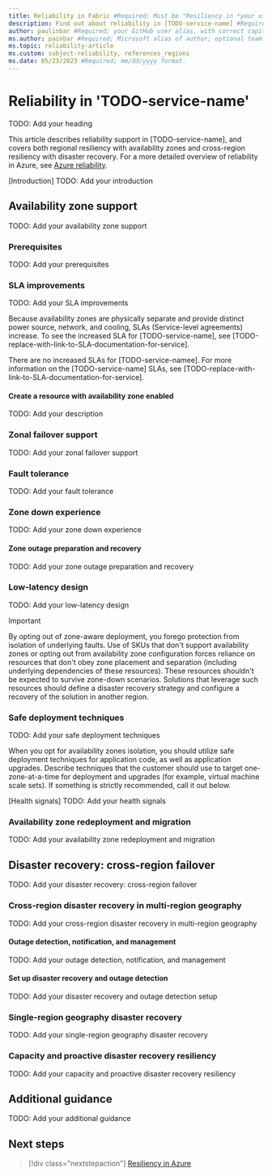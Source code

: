 ```yaml
---
title: Reliability in Fabric #Required; Must be "Resiliency in *your official service name*"
description: Find out about reliability in [TODO-service-name] #Required; 
author: paulinbar #Required; your GitHub user alias, with correct capitalization.
ms.author: painbar #Required; Microsoft alias of author; optional team alias.
ms.topic: reliability-article
ms.custom: subject-reliability, references_regions
ms.date: 05/23/2023 #Required; mm/dd/yyyy format.
---
```


<!--#Customer intent: As a < type of user >, I want to understand reliability support for [TODO-service-name] so that I can respond to and/or avoid failures in order to minimize downtime and data loss. -->

<!--

Template for the main reliability article for Azure services. 
Keep the required sections and add/modify any content for any information specific to your service. 
This article should live in the reliability content area of azure-docs-pr.
This article should be linked to in your TOC. Under a Reliability node or similar. The name of this page should be *reliability-[TODO-service-name].md* and the TOC title should be "Reliability in [TODO-service-name]". 
Keep the headings in this order. 

This template uses comment pseudo code to indicate where you must choose between two options or more. 

Conditions are used in this document in the following manner and can be easily searched for: 
-->

<!-- IF (AZ SUPPORTED) -->
<!-- some text -->
<!-- END IF (AZ SUPPORTED)-->

<!-- BEGIN IF (SLA INCREASE) -->
<!-- some text -->
<!-- END IF (SLA INCREASE) -->

<!-- IF (SERVICE IS ZONAL) -->
<!-- some text -->
<!-- END IF (SERVICE IS ZONAL) -->

<!-- IF (SERVICE IS ZONE REDUNDANT) -->
<!-- some text -->
<!-- END IF (SERVICE IS ZONAL) -->

<!--

IMPORTANT: 
- Do a search and replace of TODO-service-name  with the name of your service. That will make the template easier to read.
- ALL sections are required unless noted otherwise.
- MAKE SURE YOU REMOVE ALL COMMENTS BEFORE PUBLISH!!!!!!!!

-->

<!-- 1. H1 -----------------------------------------------------------------------------
Required: Uses the format "Reliability in X"
The "X" part should identify the product or service.
-->

# Reliability in 'TODO-service-name'

TODO: Add your heading

<!-- 2. Introductory paragraph ---------------------------------------------------------
Required: Provide an introduction. Use the following placeholder as a suggestion, but elaborate.
-->

This article describes reliability support in [TODO-service-name], and covers <!-- IF (AZ SUPPORTED) --> both regional resiliency with availability zones and <!-- END IF (AZ SUPPORTED)--> cross-region resiliency with disaster recovery. For a more detailed overview of reliability in Azure, see [Azure reliability](/azure/architecture/framework/resiliency/overview).

[Introduction]
TODO: Add your introduction

## Availability zone support
<!-- IF (AZ SUPPORTED) -->

TODO: Add your availability zone support

<!-- 3. Availability zone support ------------------------------------------------------
Azure availability zones are at least three physically separate groups of datacenters within each Azure region. Datacenters within each zone are equipped with independent power, cooling, and networking infrastructure. In the case of a local zone failure, availability zones are designed so that if the one zone is affected, regional services, capacity, and high availability are supported by the remaining two zones.  Failures can range from software and hardware failures to events such as earthquakes, floods, and fires. Tolerance to failures is achieved with redundancy and logical isolation of Azure services. For more detailed information on availability zones in Azure, see [Regions and availability zones](/azure/availability-zones/az-overview.md).

Azure availability zones-enabled services are designed to provide the right level of reliability and flexibility. They can be configured in two ways. They can be either zone redundant, with automatic replication across zones, or zonal, with instances pinned to a specific zone. You can also combine these approaches. For more information on zonal vs. zone-redundant architecture, see [Build solutions with availability zones](/azure/architecture/high-availability/building-solutions-for-high-availability).

Provide how this product supports availability zones; and whether or not it is zone-redundant or zonal or both.

Indicate who is responsible for setup (Microsoft or Customer)? Reference any AZ readiness docs. Reference AZ enablement if relevant.
-->

### Prerequisites

TODO: Add your prerequisites

<!-- 3A. Prerequisites -----------------------------------------------------------------
List any specific SKUs that are supported. If all are supported or if the service has only one default SKU, mention this.

List regions that support availability zones, or regions that don't support availability zones (whichever is less).

List any regional support here, in the form of: 
| Americas         | Europe               | Middle East   | Africa             | Asia Pacific   |
|------------------|----------------------|---------------|--------------------|----------------|
| Brazil South     | France Central       | Qatar Central |                    | Australia East |
| Canada Central   | Germany West Central |               |                    | Central India  |
| Central US       | North Europe         |               |                    | China North 3  |
| East US          | Sweden Central       |               |                    | East Asia      |
| East US 2        | UK South             |               |                    | Japan East     |
| South Central US | West Europe          |               |                    | Southeast Asia |
| West US 2        |                      |               |                    |                |
| West US 3        |                      |               |                    |                | 

Indicate any workflows or scenarios that aren't supported or ones that are, whichever is less. Provide links to any relevant information.
-->

### SLA improvements

TODO: Add your SLA improvements

<!-- 3B. SLA improvements --------------------------------------------------------------
To comply with legal requirements, DO NOT provide specific information about the SLAs here in this article.
-->

<!-- IF (SLA INCREASE) -->
Because availability zones are physically separate and provide distinct power source, network, and cooling, SLAs (Service-level agreements) increase. To see the increased SLA for [TODO-service-name], see [TODO-replace-with-link-to-SLA-documentation-for-service].
<!-- ELSE -->
There are no increased SLAs for [TODO-service-namee]. For more information on the [TODO-service-name] SLAs, see [TODO-replace-with-link-to-SLA-documentation-for-service].
<!-- END IF (SLA INCREASE) -->

#### Create a resource with availability zone enabled
TODO: Add your description

<!-- 3C. Create a resource with availability zone enabled ------------------------------
Provide a link to a document or describe inline in this document how to create a resource or instance with availability zone enabled. Provide examples using CLI, portal, and PowerShell.
-->

### Zonal failover support
TODO: Add your zonal failover support

<!-- 3D. Zonal failover support --------------------------------------------------------
-->

<!-- IF (SERVICE IS ZONAL) -->

<!-- Indicate here whether the customer can set up resources of the service to failover to another zone. If they can set up failover resources, provide a link to documentation for this procedure. If such documentation doesn’t exist, create the document, and then link to it from here. -->

<!-- END IF (SERVICE IS ZONAL) -->

### Fault tolerance
TODO: Add your fault tolerance

<!-- 3E. Fault tolerance ---------------------------------------------------------------
To prepare for availability zone failure, customers should over-provision capacity of service to ensure that the solution can tolerate ⅓ loss of capacity and continue to function without degraded performance during zone-wide outages. Provide any information as to how customers should achieve this.
-->

### Zone down experience
TODO: Add your zone down experience

<!-- IF (SERVICE IS ZONE REDUNDANT) -->

<!-- 3F. Zone down experience ----------------------------------------------------------
Select the scenario that best describes customer experience or combine/provide your own description:

- During a zone-wide outage, no action is required during zone recovery, Offering will self-heal and re-balance itself to take advantage of the healthy zone automatically. 
    
- During a zone-wide outage, the customer should expect brief degradation of performance, until the service self-healing re-balances underlying capacity to adjust to healthy zones. This is not dependent on zone restoration; it is expected that the Microsoft-managed service self-healing state will compensate for a lost zone, leveraging capacity from other zones. 
  
- In a zone-wide outage scenario, users should experience no impact on provisioned resources in a zone-redundant deployment. During a zone-wide outage , customers should be prepared to experience brief interruption for communication to provisioned resources; typically, this is manifested by client receiving 409 error code; this prompts re-try logic with appropriate intervals. New requests will be directed to healthy nodes with zero impact on user. During zone-wide outages, users will be able to create new offering resources and successfully scale existing ones. 
 
The table may contain:

- CRUD and Scale-out operations (Create Read Update Delete)
- Application communication scenarios – data plane operations (for example, insert/update/delete for a database).

| Operation name | Outage  | Availability Impact | Durability Impact | Error code |What to do |
|--|--|--|--|--|

The table below lists all error codes that may be thrown by the [TODO-service-name] and resources of that service during zone down outages.

List the following:

- CRUD and Scale-out operations (Create Read Update Delete)
- Application communication scenarios – data plane operations (for example, insert/update/delete for a database).

| Error code | Operation | Description |
|---|---|---|
-->
<!-- END IF (SERVICE IS ZONE REDUNDANT) -->

#### Zone outage preparation and recovery
TODO: Add your zone outage preparation and recovery

<!-- 3G. Zone outage preparation and recovery ------------------------------------------
The table below lists alerts that can trigger an action to compensate for a loss of capacity or a state for your resources. It also provides information regarding actions for recovery, as well as how to prepare for such alerts prior to the outage.

| Alert type | Actions for recovery | How to prepare prior to outage |
|--|--|--|
-->

### Low-latency design
TODO: Add your low-latency design

<!-- 3H. Low-latency design ------------------------------------------------------------
-->

<!-- IF (SERVICE IS ZONE REDUNDANT AND ZONAL) -->

<!-- Describe scenarios in which the customer will opt for zonal vs. zone-redundant version of your offering.-->

<!-- Microsoft guarantees communication between zones of < 2ms. In scenarios in which your solution is sensitive to such spikes, you should configure all components of the solution to align to a zone. This section is intended to explain how your service enables low-latency design, including which SKUs of the service support it. -->

<!-- OPTIONAL SECTION. If your service supports active-passive model, share an approach to control active component to a desired zone and align passive component with next zone. Make an explicit call-out for functionality where a resource is flagged as zone redundant but offers active-passive/primary-replica model of functionality-->

<!-- END IF (SERVICE IS ZONE REDUNDANT AND ZONAL) -->

>[!IMPORTANT]
>By opting out of zone-aware deployment, you forego protection from isolation of underlying faults. Use of SKUs that don't support availability zones or opting out from availability zone configuration forces reliance on resources that don't obey zone placement and separation (including underlying dependencies of these resources). These resources shouldn't be expected to survive zone-down scenarios. Solutions that leverage such resources should define a disaster recovery strategy and configure a recovery of the solution in another region.

### Safe deployment techniques
TODO: Add your safe deployment techniques

<!-- 3I. Safe deployment techniques ----------------------------------------------------
If application safe deployment is not relevant for this resource type, explain why and how the service manages availability zones for the customer behind the scenes.
-->

When you opt for availability zones isolation, you should utilize safe deployment techniques for application code, as well as application upgrades. Describe techniques that the customer should use to target one-zone-at-a-time for deployment and upgrades (for example, virtual machine scale sets). If something is strictly recommended, call it out below.

<!-- List health signals that the customer should monitor, before proceeding with upgrading next set of nodes in another zone, to contain a potential impact of an unhealthy deployment. -->
[Health signals]
TODO: Add your health signals

### Availability zone redeployment and migration
TODO: Add your availability zone redeployment and migration

<!-- 3J. Availability zone redeployment and migration ----------------------------------------------------
Link to a document that provides step-by-step procedures, using Portal, ARM, CLI, for migrating existing resources to a zone redundant configuration. If such a document doesn’t exist, please start the process of creating that document. The template for AZ migration is:

` [!INCLUDE [AZ migration template](az-migration-template.md)] `
-->
<!-- END IF (AZ SUPPORTED)-->

## Disaster recovery: cross-region failover
TODO: Add your disaster recovery: cross-region failover

<!-- 4. Disaster recovery: cross-region failover ---------------------------------------
Required. In the case of a region-wide disaster, Azure can provide protection from regional or large geography disasters with disaster recovery by making use of another region. For more information on Azure disaster recovery architecture, see [Azure to Azure disaster recovery architecture](/azure/site-recovery/azure-to-azure-architecture.md).

Give a high-level overview of how cross-region failover works for your service

If cross-region failover depends on region type (for example paired region vs. 3+0), provide detailed explanation and refer to the 3+0 or other subsection.

Explain whether items are Microsoft responsible or customer responsible for setup and execution.

If specific responsibilities differ based on region type (for example, paired region vs. 3+0), provide detailed explanation and refer to the 3+0 or other subsection. 

If Microsoft responsible for DR, indicate how long DR takes for loss of region to alternate region. 

If customer responsible for DR, indicate how long DR can take (Immediate – if Active-Active; or if manual and recommended recovery time, etc.)  

Provide details on how customer can minimize failover downtime (if due to Microsoft responsible).  
-->


### Cross-region disaster recovery in multi-region geography
TODO: Add your cross-region disaster recovery in multi-region geography

<!-- 4A. Cross-region disaster recovery in multi-region geography ----------------------
Provide an overview here of who is responsible for outage detection, notifications, and support for outage scenarios.
-->

#### Outage detection, notification, and management
TODO: Add your outage detection, notification, and management

<!-- IF NOT(MICROSOFT 100% RESPONSIBLE) -->

<!-- 4C. Set up disaster recovery and outage detection ---------------------------------
In cases where Microsoft shares responsibility with the customer for outage detection and management, the customer will need to do the following:

- Provide comprehensive How to for setup of DR, including prerequisite, recipe, format, instructions, diagrams, tools, and so on.  

- Define customer Recovery Time Objective (RTO) and Recovery Point Objective (RPO) expectations for optimal setup. 

- Explain how customer detects outages. 

- Specify whether recovery is automated or manual. 

- Specify Active-Active or Active-Passive 

This can be provided in another document, located under the Resiliency node in your TOC. Provide the link here.
-->

<!-- END IF NOT(MICROSOFT 100% RESPONSIBLE) -->

#### Set up disaster recovery and outage detection
TODO: Add your disaster recovery and outage detection setup


<!-- If (MICROSOFT 100% RESPONSIBLE) -->

<!-- 4B. Outage detection, notification, and management --------------------------------
- Explain how Microsoft detects and handles outages for this offering. 

- Explain when the offering will be failed to another region (decision guidance). 

- If service is deployed geographically, explain how this works. 

- Specify whether the offering runs Active-Active with auto-failover or Active-Passive. 

- Explain how customer is notified or how customer can check service health. 

- Explain how customer storage is handled, how much data loss occurs and whether R/W or only R/O for 00:__ (duration).

- If this single offering fails over, indicate whether it continues to support primary region or only secondary region. 

- Provide all other guidance of what the customer can expect in region loss scenario. 

- Describe service SLA and high availability. 

- Define RTO and RPO expectations.
-->

<!-- END IF (MICROSOFT 100% RESPONSIBLE) -->

### Single-region geography disaster recovery
TODO: Add your single-region geography disaster recovery


<!-- 4D. Single-region geography disaster recovery -------------------------------------
Explain how offering supports single-region geography and how it differs from other multi-regions geography (for example, if offering is in a multi-region geography, DR is Microsoft-responsible; if in a single-region geography, DR is customer-responsible.)  

If DR is the identical for single-region and multi-region geographies, state this explicitly. (for example, CEDR for both 3+1 and 3+0.) 

If single-region DR is customer-responsible, can both data plane and control plane be configured by customers or only data plane?  

Clarify customer implication when recovery classification is CEDR: Is customer losing data/features/functions when recovery classification is CEDR in region-down scenario?  

Specify SLA and availability consideration in this configuration? 

Specify RTO and RPO expectations in 3+0 scenario. 

Provide instructions on setup for cross-region/outside geography DR. 

Provide instructions to set up and execute DR using Portal, Azure CLI, PowerShell. Does documentation provide options to configure DR via portal, CLI, PowerShell? 

Provide instructions to test DR plan and failover to simulate disaster.  

Provide detailed instructions for customer to clean up DR setup to free up resources. 
-->

### Capacity and proactive disaster recovery resiliency
TODO: Add your capacity and proactive disaster recovery resiliency

<!-- 4E. Capacity and proactive disaster recovery resiliency ---------------------------
Microsoft and its customers operate under the Shared responsibility model. This means that for customer-enabled DR (customer-responsible services), the customer must address DR for any service they deploy and control. To ensure that recovery is proactive, customers should always pre-deploy secondaries because there is no guarantee of capacity at time of impact for those who have not pre-allocated. 

In this section, provide details of customer knowledge required re: capacity planning and proactive deployments.
-->

## Additional guidance
TODO: Add your additional guidance

<!-- 5. Additional guidance ------------------------------------------------------------
Provide any additional guidance here.
-->

## Next steps

<!-- 6. Next steps ---------------------------------------------------------------------
Required: Include a Next steps H2 that points to a relevant task to accomplish,
or to a related topic. Use the blue box format for links.
-->


> [!div class="nextstepaction"]
> [Resiliency in Azure](/azure/availability-zones/overview.md)